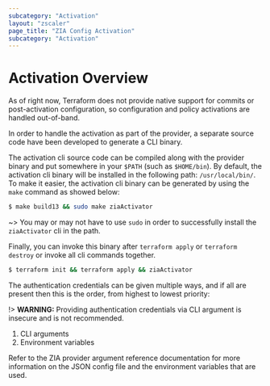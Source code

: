 ```yaml
---
subcategory: "Activation"
layout: "zscaler"
page_title: "ZIA Config Activation"
subcategory: "Activation"
---
```


# Activation Overview

As of right now, Terraform does not provide native support for commits or post-activation configuration, so configuration and policy activations are handled out-of-band.

In order to handle the activation as part of the provider, a separate source code have been developed to generate a CLI binary.

The activation cli source code can be compiled along with the provider binary and put somewhere in your `$PATH` (such as `$HOME/bin`). By default, the activation cli binary will be installed in the following path: `/usr/local/bin/`. To make it easier, the activation cli binary can be generated by using the `make` command as showed below:

```bash
$ make build13 && sudo make ziaActivator
```

~> You may or may not have to use `sudo` in order to successfully install the `ziaActivator` cli in the path.

Finally, you can invoke this binary after `terraform apply` or `terraform destroy` or invoke all cli commands together.

```bash
$ terraform init && terraform apply && ziaActivator
```

The authentication credentials can be given multiple ways, and if all are present then this is the order, from highest to lowest priority:

!> **WARNING:** Providing authentication credentials via CLI argument is insecure and
is not recommended.

1. CLI arguments
2. Environment variables

Refer to the ZIA provider argument reference documentation for more information on the JSON config file and the environment variables that are used.
